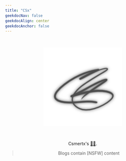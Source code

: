 ```yaml
---
title: "CSx"
geekdocNav: false
geekdocAlign: center
geekdocAnchor: false
---
```


<br />

<div style="text-align: center;">

![crs](/crs_256x256_silver.png "Initials created with Krita")

<br />

Csmertx's [🔗📑](pile_of_notes "LGMysteries | Notes").

> Blogs contain [NSFW] content

</div>